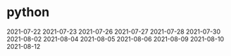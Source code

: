 # python
2021-07-22
2021-07-23
2021-07-26
2021-07-27
2021-07-28
2021-07-30
2021-08-02
2021-08-04
2021-08-05
2021-08-06
2021-08-09
2021-08-10
2021-08-12

